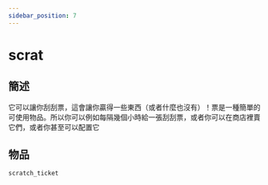 ```yaml
---
sidebar_position: 7
---
```


# scrat

## 簡述

它可以讓你刮刮票，這會讓你贏得一些東西（或者什麼也沒有）！票是一種簡單的可使用物品。所以你可以例如每隔幾個小時給一張刮刮票，或者你可以在商店裡賣它們，或者你甚至可以配置它

## 物品

```jsx title="ox_inventory/data/items.lua"
scratch_ticket
```